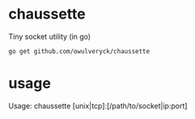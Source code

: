 # chaussette
Tiny socket utility (in go)

`go get github.com/owulveryck/chaussette`

# usage

Usage: chaussette [unix|tcp]:[/path/to/socket|ip:port]

